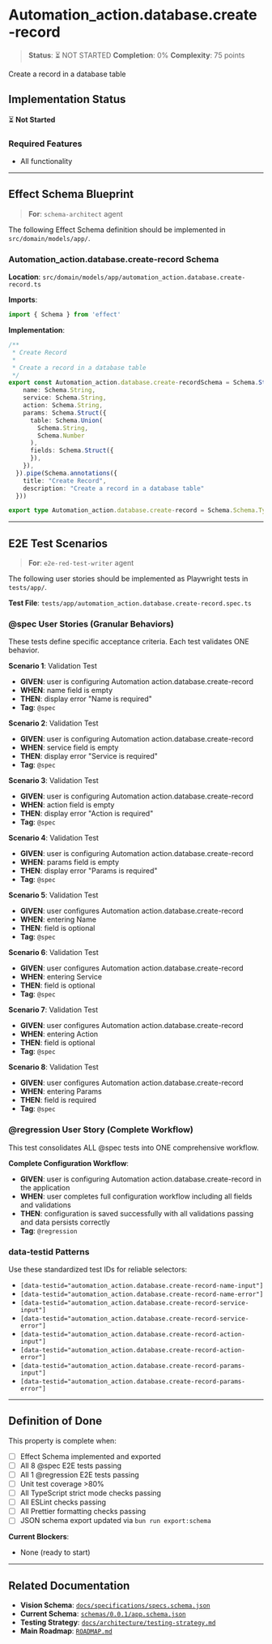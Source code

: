 # Automation_action.database.create-record

> **Status**: ⏳ NOT STARTED
> **Completion**: 0%
> **Complexity**: 75 points

Create a record in a database table

## Implementation Status

⏳ **Not Started**

### Required Features

- All functionality

---

## Effect Schema Blueprint

> **For**: `schema-architect` agent

The following Effect Schema definition should be implemented in `src/domain/models/app/`.

### Automation_action.database.create-record Schema

**Location**: `src/domain/models/app/automation_action.database.create-record.ts`

**Imports**:

```typescript
import { Schema } from 'effect'
```

**Implementation**:

```typescript
/**
 * Create Record
 *
 * Create a record in a database table
 */
export const Automation_action.database.create-recordSchema = Schema.Struct({
    name: Schema.String,
    service: Schema.String,
    action: Schema.String,
    params: Schema.Struct({
      table: Schema.Union(
        Schema.String,
        Schema.Number
      ),
      fields: Schema.Struct({
      }),
    }),
  }).pipe(Schema.annotations({
    title: "Create Record",
    description: "Create a record in a database table"
  }))

export type Automation_action.database.create-record = Schema.Schema.Type<typeof Automation_action.database.create-recordSchema>
```

---

## E2E Test Scenarios

> **For**: `e2e-red-test-writer` agent

The following user stories should be implemented as Playwright tests in `tests/app/`.

**Test File**: `tests/app/automation_action.database.create-record.spec.ts`

### @spec User Stories (Granular Behaviors)

These tests define specific acceptance criteria. Each test validates ONE behavior.

**Scenario 1**: Validation Test

- **GIVEN**: user is configuring Automation action.database.create-record
- **WHEN**: name field is empty
- **THEN**: display error "Name is required"
- **Tag**: `@spec`

**Scenario 2**: Validation Test

- **GIVEN**: user is configuring Automation action.database.create-record
- **WHEN**: service field is empty
- **THEN**: display error "Service is required"
- **Tag**: `@spec`

**Scenario 3**: Validation Test

- **GIVEN**: user is configuring Automation action.database.create-record
- **WHEN**: action field is empty
- **THEN**: display error "Action is required"
- **Tag**: `@spec`

**Scenario 4**: Validation Test

- **GIVEN**: user is configuring Automation action.database.create-record
- **WHEN**: params field is empty
- **THEN**: display error "Params is required"
- **Tag**: `@spec`

**Scenario 5**: Validation Test

- **GIVEN**: user configures Automation action.database.create-record
- **WHEN**: entering Name
- **THEN**: field is optional
- **Tag**: `@spec`

**Scenario 6**: Validation Test

- **GIVEN**: user configures Automation action.database.create-record
- **WHEN**: entering Service
- **THEN**: field is optional
- **Tag**: `@spec`

**Scenario 7**: Validation Test

- **GIVEN**: user configures Automation action.database.create-record
- **WHEN**: entering Action
- **THEN**: field is optional
- **Tag**: `@spec`

**Scenario 8**: Validation Test

- **GIVEN**: user configures Automation action.database.create-record
- **WHEN**: entering Params
- **THEN**: field is required
- **Tag**: `@spec`

### @regression User Story (Complete Workflow)

This test consolidates ALL @spec tests into ONE comprehensive workflow.

**Complete Configuration Workflow**:

- **GIVEN**: user is configuring Automation action.database.create-record in the application
- **WHEN**: user completes full configuration workflow including all fields and validations
- **THEN**: configuration is saved successfully with all validations passing and data persists correctly
- **Tag**: `@regression`

### data-testid Patterns

Use these standardized test IDs for reliable selectors:

- `[data-testid="automation_action.database.create-record-name-input"]`
- `[data-testid="automation_action.database.create-record-name-error"]`
- `[data-testid="automation_action.database.create-record-service-input"]`
- `[data-testid="automation_action.database.create-record-service-error"]`
- `[data-testid="automation_action.database.create-record-action-input"]`
- `[data-testid="automation_action.database.create-record-action-error"]`
- `[data-testid="automation_action.database.create-record-params-input"]`
- `[data-testid="automation_action.database.create-record-params-error"]`

---

## Definition of Done

This property is complete when:

- [ ] Effect Schema implemented and exported
- [ ] All 8 @spec E2E tests passing
- [ ] All 1 @regression E2E tests passing
- [ ] Unit test coverage >80%
- [ ] All TypeScript strict mode checks passing
- [ ] All ESLint checks passing
- [ ] All Prettier formatting checks passing
- [ ] JSON schema export updated via `bun run export:schema`

**Current Blockers**:

- None (ready to start)

---

## Related Documentation

- **Vision Schema**: [`docs/specifications/specs.schema.json`](../specs.schema.json)
- **Current Schema**: [`schemas/0.0.1/app.schema.json`](../../schemas/0.0.1/app.schema.json)
- **Testing Strategy**: [`docs/architecture/testing-strategy.md`](../../architecture/testing-strategy.md)
- **Main Roadmap**: [`ROADMAP.md`](../../../ROADMAP.md)
